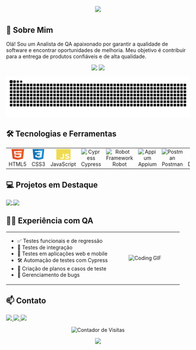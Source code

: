 <!-- Título com animação -->
<h1 align="center">
  <img src="https://readme-typing-svg.herokuapp.com/?lines=Olá,+Mundo!+👋;Eu+sou+Jean+Carlos!&center=true&size=30&theme=dracula">
</h1>

<!-- Seção sobre mim -->
## 🚀 Sobre Mim
Olá! Sou um Analista de QA apaixonado por garantir a qualidade de software e encontrar oportunidades de melhoria. Meu objetivo é contribuir para a entrega de produtos confiáveis e de alta qualidade.

<!-- GitHub Stats -->
<div align="center">
  <img height="180em" src="https://github-readme-stats.vercel.app/api?username=JeanCarlos88&show_icons=true&theme=dracula&include_all_commits=true&count_private=true"/>
  <img height="180em" src="https://github-readme-stats.vercel.app/api/top-langs/?username=JeanCarlos88&layout=compact&langs_count=7&theme=dracula"/>
</div>

<!-- Snake animation -->
![Snake animation](https://github.com/JeanCarlos88/JeanCarlos88/blob/output/github-contribution-grid-snake.svg)

<!-- Tecnologias -->
## 🛠️ Tecnologias e Ferramentas

<table>
  <tr>
    <td align="center">
      <img alt="HTML" height="30" width="40" src="https://raw.githubusercontent.com/devicons/devicon/master/icons/html5/html5-original.svg" title="HTML5"><br>
      <span>HTML5</span>
    </td>
    <td align="center">
      <img alt="CSS" height="30" width="40" src="https://raw.githubusercontent.com/devicons/devicon/master/icons/css3/css3-original.svg" title="CSS3"><br>
      <span>CSS3</span>
    </td>
    <td align="center">
      <img alt="JavaScript" height="30" width="40" src="https://raw.githubusercontent.com/devicons/devicon/master/icons/javascript/javascript-plain.svg" title="JavaScript"><br>
      <span>JavaScript</span>
    </td>
    <td align="center">
      <img alt="Cypress" height="30" width="30" src="https://encrypted-tbn0.gstatic.com/images?q=tbn:ANd9GcSsKQ7V32n674Gg7oInLiVmEsmM-obBT6lavg&s" title="Cypress"><br>
      <span>Cypress</span>
    </td>
    <td align="center">
      <img alt="Robot Framework" height="30" width="30" src="https://cdn.worldvectorlogo.com/logos/robot-framework.svg" title="Robot Framework"><br>
      <span>Robot</span>
    </td>
    <td align="center">
      <img alt="Appium" height="30" width="40" src="https://cdn.worldvectorlogo.com/logos/appium.svg" title="Appium"><br>
      <span>Appium</span>
    </td>
    <td align="center">
      <img alt="Postman" height="30" width="40" src="https://www.vectorlogo.zone/logos/getpostman/getpostman-icon.svg" title="Postman"><br>
      <span>Postman</span>
    </td>
    <td align="center">
      <img alt="Docker" height="30" width="40" src="https://raw.githubusercontent.com/devicons/devicon/master/icons/docker/docker-original.svg" title="Docker"><br>
      <span>Docker</span>
    </td>
    <td align="center">
      <img alt="Git" height="30" width="40" src="https://raw.githubusercontent.com/devicons/devicon/master/icons/git/git-original.svg" title="Git"><br>
      <span>Git</span>
    </td>
  </tr>
</table>

<!-- Seção de projetos em destaque -->
## 💻 Projetos em Destaque

<a href="https://github.com/JeanCarlos88/Cypress_Log_estruturado">
  <img align="center" src="https://github-readme-stats.vercel.app/api/pin/?username=JeanCarlos88&repo=Cypress_Log_estruturado&theme=dracula" />
</a>
<a href="https://github.com/JeanCarlos88/Shopping-Control">
  <img align="center" src="https://github-readme-stats.vercel.app/api/pin/?username=JeanCarlos88&repo=Shopping-Control&theme=dracula" />
</a>

<!-- Experiência e GIF lado a lado -->
## 👨‍💻 Experiência com QA

<table>
  <tr>
    <td width="60%">
      <ul>
        <li>✅ Testes funcionais e de regressão</li>
        <li>🔄 Testes de integração</li>
        <li>📱 Testes em aplicações web e mobile</li>
        <li>🛠️ Automação de testes com Cypress</li>
        <li>📝 Criação de planos e casos de teste</li>
        <li>🐞 Gerenciamento de bugs</li>
      </ul>
    </td>
    <td width="40%" align="center">
      <img src="https://media.giphy.com/media/qgQUggAC3Pfv687qPC/giphy.gif" alt="Coding GIF" width="250">
    </td>
  </tr>
</table>

<!-- Redes Sociais -->
## 📫 Contato

<div>
  <a href="https://www.linkedin.com/in/jeancarlos88" target="_blank">
    <img src="https://img.shields.io/badge/-LinkedIn-%230077B5?style=for-the-badge&logo=linkedin&logoColor=white" target="_blank">
  </a>
  <a href="mailto:seu-email@example.com">
    <img src="https://img.shields.io/badge/-Gmail-%23333?style=for-the-badge&logo=gmail&logoColor=white" target="_blank">
  </a>
  <a href="https://instagram.com/jeancarlos88" target="_blank">
    <img src="https://img.shields.io/badge/-Instagram-%23E4405F?style=for-the-badge&logo=instagram&logoColor=white" target="_blank">
  </a>
</div>

<!-- Contador de Visitas -->
<p align="center">
  <img src="https://profile-counter.glitch.me/JeanCarlos88/count.svg" alt="Contador de Visitas">
</p>

<p align="center">
  <img src="https://capsule-render.vercel.app/api?type=waving&color=gradient&height=100&section=footer"/>
</p> 
